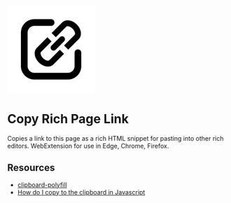 ![Copy Rich Page Link](icon.svg)

# Copy Rich Page Link

Copies a link to this page as a rich HTML snippet for pasting into other rich editors. WebExtension for use in Edge, Chrome, Firefox.

## Resources

* [clipboard-polyfill](https://github.com/lgarron/clipboard-polyfill)
* [How do I copy to the clipboard in Javascript](https://stackoverflow.com/questions/400212/how-do-i-copy-to-the-clipboard-in-javascript/33389604)
